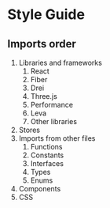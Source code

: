 # Style Guide

## Imports order

1. Libraries and frameworks
   1. React
   1. Fiber
   1. Drei
   1. Three.js
   1. Performance
   1. Leva
   1. Other libraries
1. Stores
1. Imports from other files
   1. Functions
   1. Constants
   1. Interfaces
   1. Types
   1. Enums
1. Components
1. CSS
